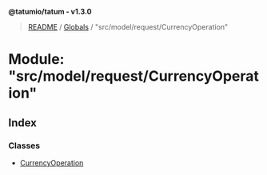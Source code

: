 **@tatumio/tatum - v1.3.0**

> [README](../README.md) / [Globals](../globals.md) / "src/model/request/CurrencyOperation"

# Module: "src/model/request/CurrencyOperation"

## Index

### Classes

* [CurrencyOperation](../classes/_src_model_request_currencyoperation_.currencyoperation.md)
